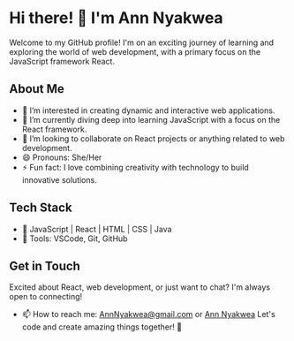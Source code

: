 # Hi there! 👋 I'm Ann Nyakwea

Welcome to my GitHub profile! I'm on an exciting journey of learning and exploring the world of web development, with a primary focus on the JavaScript framework React.

## About Me
- 👀 I’m interested in creating dynamic and interactive web applications.
- 🌱 I’m currently diving deep into learning JavaScript with a focus on the React framework.
- 💞️ I’m looking to collaborate on React projects or anything related to web development.
- 😄 Pronouns: She/Her
- ⚡ Fun fact: I love combining creativity with technology to build innovative solutions.

## Tech Stack
- 🚀 JavaScript | React | HTML | CSS | Java
- 🔧 Tools: VSCode, Git, GitHub

## Get in Touch
Excited about React, web development, or just want to chat? I'm always open to connecting!
- 📫 How to reach me: [AnnNyakwea@gmail.com](annnyakwea255@gmail.com) or [Ann Nyakwea](https://www.linkedin.com/in/nyakwea-ann-b28378269?utm_source=share&utm_campaign=share_via&utm_content=profile&utm_medium=android_app)
Let's code and create amazing things together! 🌟

